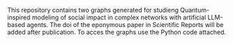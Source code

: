 This repository contains two graphs generated for studieng Quantum-inspired modeling of social impact in complex networks with artificial LLM-based agents. The doi of the eponymous paper in Scientific Reports will be added after publication. 
To acces the graphs use the Python code attached.
